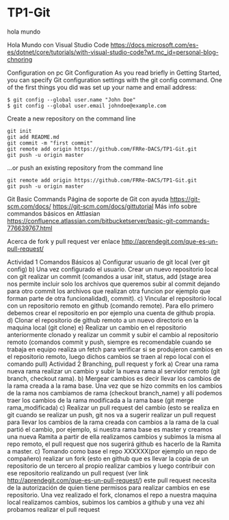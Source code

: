# TP1-Git
hola mundo

Hola Mundo con Visual Studio Code
https://docs.microsoft.com/es-es/dotnet/core/tutorials/with-visual-studio-code?wt.mc_id=personal-blog-chnoring

Configuration on pc
Git Configuration
As you read briefly in Getting Started, you can specify Git configuration settings with the git config command. One of the first things you did was set up your name and email address:

```
$ git config --global user.name "John Doe"
$ git config --global user.email johndoe@example.com
```

Create a new repository on the command line

```console
git init
git add README.md
git commit -m "first commit"
git remote add origin https://github.com/FRRe-DACS/TP1-Git.git
git push -u origin master
```
…or push an existing repository from the command line

```console
git remote add origin https://github.com/FRRe-DACS/TP1-Git.git
git push -u origin master
```

Git Basic Commands
Página de soporte de Git con ayuda
https://git-scm.com/docs/
https://git-scm.com/docs/gittutorial
Más info sobre commandos básicos en Attlasian
https://confluence.atlassian.com/bitbucketserver/basic-git-commands-776639767.html


Acerca de fork y pull request ver enlace
http://aprendegit.com/que-es-un-pull-request/

Actividad 1 Comandos Básicos
a) Configurar usuario de git local (ver git config)
b) Una vez configurado el usuario. Crear un nuevo repositorio local con git realizar un commit (comandos a usar init, status, add (stage area nos permite incluir solo los archivos que queremos subir al commit dejando para otro commit los archivos que realizan otra funcion por ejemplo que forman parte de otra funcionalidad), commit).
c) Vincular el repositorio local con un repositorio remoto en github (comando remote). Para ello primero debemos crear el repositorio en por ejemplo una cuenta de github propia.
d) Clonar el repositorio de github remoto a un nuevo directorio en la maquina local (git clone)
e) Realizar un cambio en el repositorio anteriormente clonado y realizar un commit y subir el cambio al repositorio remoto (comandos commit y push, siempre es recomendable cuando se trabaja en equipo realiza un fetch para verificar si se produjeron cambios en el repositorio remoto, luego dichos cambios se traen al repo local con el comando pull)
Actividad 2 Branching, pull request y fork
a) Crear una rama nueva rama realizar un cambio y subir la nueva rama al servidor remoto (git branch, checkout rama).
b) Mergear cambios es decir llevar los cambios de la rama creada a la rama base. Una vez que se hizo commits en los cambios de la rama nos cambiamos de rama (checkout branch_name) y allí podemos traer los cambios de la rama modificada a la rama base (git merge rama_modificada)
c) Realizar un pull request del cambio (esto se realiza en git cuando se realizar un push, git nos va a sugerir realizar un pull request para llevar los cambios de la rama creada con cambios a la rama de la cual partió el cambio, por ejemplo, si nuestra rama base es master y creamos una nueva Ramita a partir de ella realizamos cambios y subimos la misma al repo remoto, el pull request que nos sugerirá github es hacerlo de la Ramita a master.
c) Tomando como base el repo XXXXXX(por ejemplo un repo de compañero) realizar un fork (esto en github que es llevar la copia de un repositorio de un tercero al propio realizar cambios y luego contribuir con ese repositorio realizando un pull request (ver link http://aprendegit.com/que-es-un-pull-request/) este pull request necesita de la autorización de quien tiene permisos para realizar cambios en ese repositorio. Una vez realizado el fork, clonamos el repo a nuestra maquina local realizamos cambios, subimos los cambios a github y una vez ahi probamos realizar el pull request 


